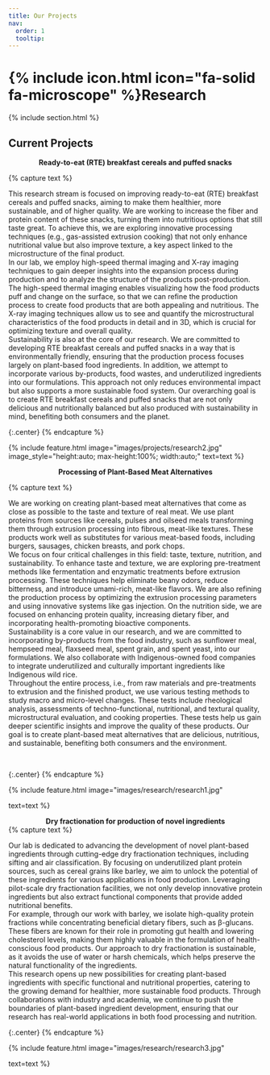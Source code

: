 ```yaml
---
title: Our Projects
nav:
  order: 1
  tooltip: 
---
```


# {% include icon.html icon="fa-solid fa-microscope" %}Research

{% include section.html %}

## Current Projects

<div style="text-align:center;">
  <strong> Ready-to-eat (RTE) breakfast cereals and puffed snacks </strong>
</div>


{% capture text %}

This research stream is focused on improving ready-to-eat (RTE) breakfast cereals and puffed snacks, aiming to make them healthier, more sustainable, and of higher quality. We are working to increase the fiber and protein content of these snacks, turning them into nutritious options that still taste great. To achieve this, we are exploring innovative processing techniques (e.g., gas-assisted extrusion cooking) that not only enhance nutritional value but also improve texture, a key aspect linked to the microstructure of the final product. <br>
In our lab, we employ high-speed thermal imaging and X-ray imaging techniques to gain deeper insights into the expansion process during production and to analyze the structure of the products post-production. The high-speed thermal imaging enables visualizing how the food products puff and change on the surface, so that we can refine the production process to create food products that are both appealing and nutritious. The X-ray imaging techniques allow us to see and quantify the microstructural characteristics of the food products in detail and in 3D, which is crucial for optimizing texture and overall quality. <br>
Sustainability is also at the core of our research. We are committed to developing RTE breakfast cereals and puffed snacks in a way that is environmentally friendly, ensuring that the production process focuses largely on plant-based food ingredients. In addition, we attempt to incorporate various by-products, food wastes, and underutilized ingredients into our formulations. This approach not only reduces environmental impact but also supports a more sustainable food system. Our overarching goal is to create RTE breakfast cereals and puffed snacks that are not only delicious and nutritionally balanced but also produced with sustainability in mind, benefiting both consumers and the planet. <br>





{:.center}
{% endcapture %}

{%
  include feature.html
  image="images/projects/research2.jpg"
  image_style="height:auto; max-height:100%; width:auto;"
  text=text
%}

<div style="text-align:center;">
  <strong> Processing of Plant-Based Meat Alternatives  </strong>
</div>

{% capture text %}

We are working on creating plant-based meat alternatives that come as close as possible to the taste and texture of real meat. We use plant proteins from sources like cereals, pulses and oilseed meals transforming them through extrusion processing into fibrous, meat-like textures. These products work well as substitutes for various meat-based foods, including burgers, sausages, chicken breasts, and pork chops. <br>
We focus on four critical challenges in this field: taste, texture, nutrition, and sustainability. To enhance taste and texture, we are exploring pre-treatment methods like fermentation and enzymatic treatments before extrusion processing. These techniques help eliminate beany odors, reduce bitterness, and introduce umami-rich, meat-like flavors. We are also refining the production process by optimizing the extrusion processing parameters and using innovative systems like gas injection. On the nutrition side, we are focused on enhancing protein quality, increasing dietary fiber, and incorporating health-promoting bioactive components.<br>
Sustainability is a core value in our research, and we are committed to incorporating by-products from the food industry, such as sunflower meal, hempseed meal, flaxseed meal, spent grain, and spent yeast, into our formulations. We also collaborate with Indigenous-owned food companies to integrate underutilized and culturally important ingredients like Indigenous wild rice.<br>
Throughout the entire process, i.e., from raw materials and pre-treatments to extrusion and the finished product, we use various testing methods to study macro and micro-level changes. These tests include rheological analysis, assessments of techno-functional, nutritional, and textural quality, microstructural evaluation, and cooking properties. These tests help us gain deeper scientific insights and improve the quality of these products.
Our goal is to create plant-based meat alternatives that are delicious, nutritious, and sustainable, benefiting both consumers and the environment.

<br>



{:.center}
{% endcapture %}

{%
  include feature.html
  image="images/research/research1.jpg"
 
  text=text
%}
<div style="text-align:center;">
  <strong> Dry fractionation for production of novel ingredients  </strong>
</div>
{% capture text %}

Our lab is dedicated to advancing the development of novel plant-based ingredients through cutting-edge dry fractionation techniques, including sifting and air classification. By focusing on underutilized plant protein sources, such as cereal grains like barley, we aim to unlock the potential of these ingredients for various applications in food production. Leveraging pilot-scale dry fractionation facilities, we not only develop innovative protein ingredients but also extract functional components that provide added nutritional benefits.
<br>
For example, through our work with barley, we isolate high-quality protein fractions while concentrating beneficial dietary fibers, such as β-glucans. These fibers are known for their role in promoting gut health and lowering cholesterol levels, making them highly valuable in the formulation of health-conscious food products. Our approach to dry fractionation is sustainable, as it avoids the use of water or harsh chemicals, which helps preserve the natural functionality of the ingredients.
<br>
This research opens up new possibilities for creating plant-based ingredients with specific functional and nutritional properties, catering to the growing demand for healthier, more sustainable food products. Through collaborations with industry and academia, we continue to push the boundaries of plant-based ingredient development, ensuring that our research has real-world applications in both food processing and nutrition.



{:.center}
{% endcapture %}

{%
  include feature.html
  image="images/research/research3.jpg"
  
  text=text
%}
